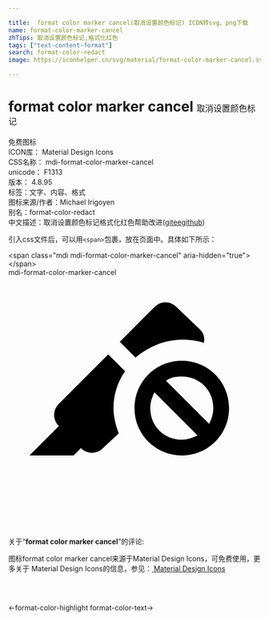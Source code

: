 ```yaml
---

title:  format color marker cancel(取消设置颜色标记) ICON转svg、png下载
name: format-color-marker-cancel
zhTips: 取消设置颜色标记,格式化红色
tags: ["text-content-format"]
search: format-color-redact
image: https://iconhelper.cn/svg/material/format-color-marker-cancel.svg

---
```


# format color marker cancel  <small style="font-size: 60%;font-weight: 100">取消设置颜色标记</small>


<div class="detail-page">
<p>
<span><span class="badge-success badge">免费图标</span> </span>
<br/>
<span>
ICON库：
<span class="badge-secondary badge">Material Design Icons</span> 
</span>
<br/>
<span>
CSS名称：
<span class="badge-secondary badge">mdi-format-color-marker-cancel</span> 
</span>
<br/>
<span>
unicode：
<span class="badge-secondary badge">F1313</span> 
<copy-btn content='F1313' btn-title=""></copy-btn>
<copy-btn :content='String.fromCodePoint(parseInt("F1313", 16))' btn-title="复制U"></copy-btn>
</span>
<br/>
<span>
版本：
<span class="badge-secondary badge">4.8.95</span> 
</span><br/><span>标签：<span class="badge-light badge"><router-link to="/tags/text-content-format.html">文字、内容、格式</router-link></span></span>
<br/>
<span>图标来源/作者：<span class="badge-light badge">Michael Irigoyen</span></span> 
<br/>
<span>别名：<span class="badge-light badge">format-color-redact</span></span><br/><span class="zh-detail">中文描述：<span class="badge-primary badge">取消设置颜色标记</span><span class="badge-primary badge">格式化红色</span><span class="help-link"><span>帮助改进</span>(<a href="https://gitee.com/liuwave/icon-helper/edit/master/json/material/format-color-marker-cancel.json" target="_blank" rel="noopener noreferrer">gitee</a><a href="https://github.com/liuwave/icon-helper/edit/master/json/material/format-color-marker-cancel.json" target="_blank" rel="noopener noreferrer">github</a></span>)</span><br/>
</p>
</div>
<div class="alert alert-dark">
  <i class="mdi mdi-format-color-marker-cancel mdi-48px"></i>
  <i class="mdi mdi-format-color-marker-cancel mdi-36px"></i>
  <i class="mdi mdi-format-color-marker-cancel mdi-24px"></i>
  <i class="mdi mdi-format-color-marker-cancel mdi-18px"></i>
</div>
<div>
  <p>引入css文件后，可以用<code>&lt;span&gt;</code>包裹，放在页面中。具体如下所示：    
  </p>
  <div class="alert alert-primary" style="font-size: 14px">
    &lt;span class="mdi mdi-format-color-marker-cancel" aria-hidden="true"&gt;&lt;/span&gt;
    <copy-btn content='<span class="mdi mdi-format-color-marker-cancel" aria-hidden="true"></span>'></copy-btn>
  </div>
  <div class="alert alert-secondary">
    <i class="mdi mdi-format-color-marker-cancel"
    style="font-size: 24px"
    aria-hidden="true"></i> mdi-format-color-marker-cancel
    <copy-btn content="mdi-format-color-marker-cancel" btn-title="复制图标名称"></copy-btn>
  </div>
</div>
<div id="svg" class="svg-wrap">
<svg xmlns="http://www.w3.org/2000/svg" viewBox="0 0 24 24"><path d="M16.5 8C14 8 12 10 12 12.5S14 17 16.5 17 21 15 21 12.5 19 8 16.5 8M16.5 15.5C14.8 15.5 13.5 14.2 13.5 12.5C13.5 11.9 13.7 11.4 13.9 11L18 15.1C17.6 15.3 17.1 15.5 16.5 15.5M19.1 14L15 9.9C15.4 9.6 15.9 9.5 16.5 9.5C18.2 9.5 19.5 10.8 19.5 12.5C19.5 13.1 19.3 13.6 19.1 14M12.1 7.7L10.6 6.2L13.9 2.9C14.5 2.3 15.4 2.3 16 2.9L18.2 5C18.6 5.4 18.7 5.8 18.6 6.3C18 6.1 17.3 6 16.6 6C14.8 6 13.3 6.7 12.1 7.7M10.5 14.9L9 16.3C8.4 16.9 7.5 16.9 6.9 16.3L6.2 17H2L4.8 14.2C4.2 13.6 4.2 12.7 4.8 12.1L9.5 7.4L11.1 9C10.4 10 10 11.2 10 12.5C10 13.3 10.2 14.1 10.5 14.9Z" /></svg>
</div>
<detail full-name='mdi-format-color-marker-cancel'></detail>
<div class="icon-detail__container">
<p>关于“<b>format color marker cancel</b>”的评论:</p>
</div>
<Vssue title="关于“format color marker cancel”的评论" />    
<div><p>图标format color marker cancel来源于Material Design Icons，可免费使用，更多关于 Material Design Icons的信息，参见：<a target="_blank" href="https://iconhelper.cn/material.html"> Material Design Icons</a>
</p></div>

<div style="padding:2rem 0 " class="page-nav"><p class="inner"><span class="prev">←<router-link to="/icon/format-color-highlight.html">format-color-highlight</router-link></span> <span class="next"><router-link to="/icon/format-color-text.html">format-color-text</router-link>→</span></p></div>

